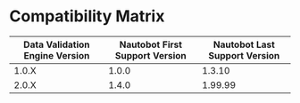 # Compatibility Matrix

| Data Validation Engine Version | Nautobot First Support Version | Nautobot Last Support Version |
| ------------------------------ | ------------------------------ | ----------------------------- |
| 1.0.X                          | 1.0.0                          | 1.3.10                        |
| 2.0.X                          | 1.4.0                          | 1.99.99                       |
